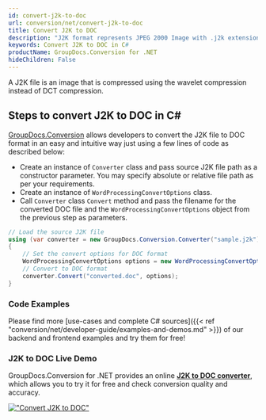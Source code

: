 ```yaml
---
id: convert-j2k-to-doc
url: conversion/net/convert-j2k-to-doc
title: Convert J2K to DOC
description: "J2K format represents JPEG 2000 Image with .j2k extension. Learn how to convert J2K to DOC file programmatically in C# language using GroupDocs.Conversion for .NET library."
keywords: Convert J2K to DOC in C#
productName: GroupDocs.Conversion for .NET
hideChildren: False
---
```


A J2K file is an image that is compressed using the wavelet compression instead of DCT compression.

## Steps to convert J2K to DOC in C#

[GroupDocs.Conversion](https://products.groupdocs.com/conversion/net) allows developers to convert the J2K file to DOC format in an easy and intuitive way just using a few lines of code as described below:

* Create an instance of `Converter` class and pass source J2K file path as a constructor parameter. You may specify absolute or relative file path as per your requirements. 
* Create an instance of `WordProcessingConvertOptions` class.
* Call `Converter` class `Convert` method and pass the filename for the converted DOC file and the `WordProcessingConvertOptions` object from the previous step as parameters.

```csharp
// Load the source J2K file
using (var converter = new GroupDocs.Conversion.Converter("sample.j2k"))
{
    // Set the convert options for DOC format
    WordProcessingConvertOptions options = new WordProcessingConvertOptions();
    // Convert to DOC format
    converter.Convert("converted.doc", options);
}
```

### Code Examples

Please find more [use-cases and complete C# sources]({{< ref "conversion/net/developer-guide/examples-and-demos.md" >}}) of our backend and frontend examples and try them for free!

### J2K to DOC Live Demo

GroupDocs.Conversion for .NET provides an online [**J2K to DOC converter**](https://products.groupdocs.app/conversion/j2k-to-doc), which allows you to try it for free and check conversion quality and accuracy.

[!["Convert J2K to DOC"](conversion/net/images/convert-j2k-to-doc.png)](https://products.groupdocs.app/conversion/j2k-to-doc)